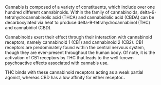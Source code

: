 Cannabis is composed of a variety of constituents, which include over one hundred different cannabinoids. Within the family of cannabinoids, delta-9-tetrahydrocannabinolic acid (THCA) and cannabidiolic acid (CBDA) can be decarboxylated via heat to produce delta-9-tetrahydrocannabinol (THC) and cannabidiol (CBD).

Cannabinoids exert their effect through their interaction with cannabinoid receptors, namely cannabinoid 1 (CB1) and cannabinoid 2 (CB2). CB1 receptors are predominately found within the central nervous system, though they are ever-present throughout the human body. Of note, it is the activation of CB1 receptors by THC that leads to the well-known psychoactive effects associated with cannabis use.

THC binds with these cannabinoid receptors acting as a weak partial agonist, whereas CBD has a low affinity for either receptor.**.**